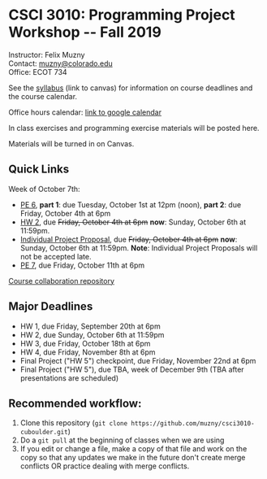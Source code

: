 CSCI 3010: Programming Project Workshop -- Fall 2019
=====================

Instructor: Felix Muzny  
Contact: muzny@colorado.edu  
Office: ECOT 734  

See the  [syllabus](https://canvas.colorado.edu/courses/51530/files/6645958?module_item_id=1506782) (link to canvas) for information on course deadlines and the course calendar.

Office hours calendar: [link to google calendar](https://calendar.google.com/calendar/embed?src=colorado.edu_s9nphjmab2gjb2f3lq4n9tg7vk%40group.calendar.google.com&ctz=America%2FDenver)

In class exercises and programming exercise materials will be posted here.

Materials will be turned in on Canvas.

Quick Links
-------------
Week of October 7th:
- [PE 6](programming_exercises/pe6.md), __part 1__: due Tuesday, October 1st at 12pm (noon), __part 2__: due Friday, October 4th at 6pm  
- [HW 2](homework/hw2_counter.pdf), due <s>Friday, October 4th at 6pm</s> __now__: Sunday, October 6th at 11:59pm.
- [Individual Project Proposal](homework/individual_projects/), due <s>Friday, October 4th at 6pm</s> __now__: Sunday, October 6th at 11:59pm. __Note__: Individual Project Proposals will not be accepted late.
- [PE 7](programming_exercises/pe7.md), due Friday, October 11th at 6pm

[Course collaboration repository](https://github.com/muzny/csci3010-fall2019-collab)

Major Deadlines
-------------
- HW 1, due Friday, September 20th at 6pm
- HW 2, due Sunday, October 6th at 11:59pm
- HW 3, due Friday, October 18th at 6pm
- HW 4, due Friday, November 8th at 6pm
- Final Project ("HW 5") checkpoint, due Friday, November 22nd at 6pm
- Final Project ("HW 5"), due TBA, week of December 9th (TBA after presentations are scheduled)

Recommended workflow:
---------------
1. Clone this repository (`git clone https://github.com/muzny/csci3010-cuboulder.git`)
2. Do a `git pull` at the beginning of classes when we are using 
3. If you edit or change a file, make a copy of that file and work on the copy so that any updates we make in the future don't create merge conflicts OR practice dealing with merge conflicts. 
